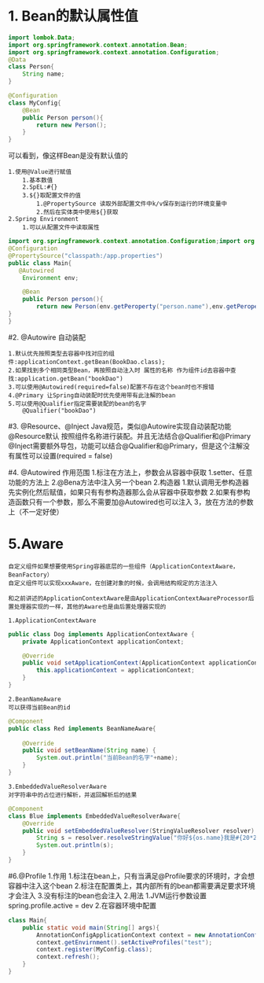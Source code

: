 # 1. Bean的默认属性值
```java
import lombok.Data;
import org.springframework.context.annotation.Bean;
import org.springframework.context.annotation.Configuration;
@Data
class Person{
    String name;    
}

@Configuration
class MyConfig{
    @Bean
    public Person person(){
        return new Person();
    }
}
```
可以看到，像这样Bean是没有默认值的

    1.使用@Value进行赋值
        1.基本数值
        2.SpEL:#{}
        3.${}取配置文件的值
            1.@PropertySource 读取外部配置文件中k/v保存到运行的环境变量中
            2.然后在实体类中使用${}获取
    2.Spring Environment
        1.可以从配置文件中读取属性
```java
import org.springframework.context.annotation.Configuration;import org.springframework.context.annotation.PropertySource;
@Configuration
@PropertySource("classpath:/app.properties")
public class Main{
   @Autowired
    Environment env;

    @Bean
    public Person person(){
        return new Person(env.getPeroperty("person.name"),env.getPeroperty("person.age"));
}
}

```
#2. @Autowire 自动装配

    1.默认优先按照类型去容器中找对应的组件:applicationContext.getBean(BookDao.class);
    2.如果找到多个相同类型Bean，再按照自动注入时 属性的名称 作为组件id去容器中查找:application.getBean("bookDao")
    3.可以使用@Autowired(required=false)配置不存在这个bean时也不报错
    4.@Primary 让Spring自动装配时优先使用带有此注解的bean
    5.可以使用@Qualifier指定需要装配的bean的名字
        @Qualifier("bookDao")
#3. @Resource、@Inject
    Java规范，类似@Autowire实现自动装配功能
    @Resource默认 按照组件名称进行装配。并且无法结合@Qualifier和@Primary
    @Inject需要额外导包，功能可以结合@Qualifier和@Primary，但是这个注解没有属性可以设置(required = false)
    
#4. @Autowired 作用范围
    1.标注在方法上，参数会从容器中获取
        1.setter、任意功能的方法上
        2.@Bena方法中注入另一个bean
    2.构造器
        1.默认调用无参构造器先实例化然后赋值，如果只有有参构造器那么会从容器中获取参数
        2.如果有参构造函数只有一个参数，那么不需要加@Autowired也可以注入
    3，放在方法的参数上（不一定好使）  
    
# 5.Aware
    自定义组件如果想要使用Spring容器底层的一些组件（ApplicationContextAware，BeanFactory）
    自定义组件可以实现xxxAware，在创建对象的时候，会调用结构规定的方法注入
    
    和之前讲述的ApplicationContextAware是由ApplicationContextAwareProcessor后置处理器实现的一样，其他的Aware也是由后置处理器实现的
    
    1.ApplicationContextAware
```java
public class Dog implements ApplicationContextAware {
    private ApplicationContext applicationContext;

    @Override
    public void setApplicationContext(ApplicationContext applicationContext) throws BeansException {
        this.applicationContext = applicationContext;
    }
}
```
    2.BeanNameAware
    可以获得当前Bean的id
```java
@Component
public class Red implements BeanNameAware{
    
    @Override
    public void setBeanName(String name) {
        System.out.println("当前Bean的名字"+name);
    }
}
```

    3.EmbeddedValueResolverAware
    对字符串中的占位进行解析，并返回解析后的结果
```java
@Component
class Blue implements EmbeddedValueResolverAware{
    @Override
    public void setEmbeddedValueResolver(StringValueResolver resolver) {
        String s = resolver.resolveStringValue("你好${os.name}我是#{20*20}");
        System.out.println(s);
    }
}
```

#6.@Profile
    1.作用
        1.标注在bean上，只有当满足@Profile要求的环境时，才会想容器中注入这个bean
        2.标注在配置类上，其内部所有的bean都需要满足要求环境才会注入
        3.没有标注的bean也会注入
    2.用法
        1.JVM运行参数设置 spring.profile.active = dev
        2.在容器环境中配置
```java
class Main{
    public static void main(String[] args){ 
        AnnotationConfigApplicationContext context = new AnnotationConfigApplicationContext();
        context.getEnvirnment().setActiveProfiles("test");
        context.register(MyConfig.class);
        context.refresh();
    }
}
```